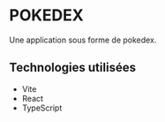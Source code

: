 # POKEDEX

Une application sous forme de pokedex.

## Technologies utilisées

- Vite
- React
- TypeScript